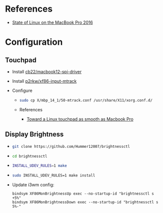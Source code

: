 
# References

* [State of Linux on the MacBook Pro 2016](https://github.com/Dunedan/mbp-2016-linux)


# Configuration

## Touchpad

* Install [cb22/macbook12-spi-driver](https://github.com/cb22/macbook12-spi-driver)

* Install [p2rkw/xf86-input-mtrack](https://github.com/p2rkw/xf86-input-mtrack)

* Configure

  * ```bash
    sudo cp X/mbp_14_1/50-mtrack.conf /usr/share/X11/xorg.conf.d/
    ```

  * References
    * [Toward a Linux touchpad as smooth as Macbook Pro](https://williambharding.com/blog/technology/toward-a-linux-touchpad-as-smooth-as-macbook-pro/) 

## Display Brightness

* ```bash
  git clone https://github.com/Hummer12007/brightnessctl
  ``` 

* ```bash
  cd brightnessctl
  ``` 

* ```bash
  INSTALL_UDEV_RULES=1 make
  ``` 

* ```bash
  sudo INSTALL_UDEV_RULES=1 make install
  ``` 

* Update i3wm config:
  ```
  bindsym XF86MonBrightnessUp exec --no-startup-id "brightnessctl s +5%"
  bindsym XF86MonBrightnessDown exec --no-startup-id "brightnessctl s 5%-"
  ```
